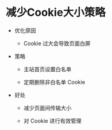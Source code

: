 # 减少Cookie大小策略

- 优化原因

  - Cookie 过大会导致页面白屏

- 策略

  - 主站首页设置白名单

  - 定期删除非白名单 Cookie

- 好处

  - 减少页面间传输大小

  - 对 Cookie 进行有效管理

